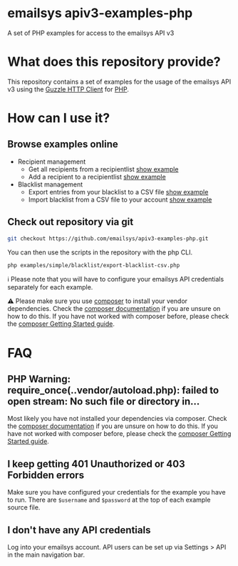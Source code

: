 emailsys apiv3-examples-php
===========================
A set of PHP examples for access to the emailsys API v3

# What does this repository provide?
This repository contains a set of examples for the usage of the emailsys API v3 using the 
[Guzzle HTTP Client](http://docs.guzzlephp.org/en/stable/) for [PHP](https://secure.php.net).

# How can I use it?

## Browse examples online
- Recipient management
    - Get all recipients from a recipientlist [show example](examples/simple/recipients/get-recipients.php)
    - Add a recipient to a recipientlist [show example](examples/simple/recipients/add-recipient.php)
- Blacklist management
    - Export entries from your blacklist to a CSV file [show example](examples/simple/blacklist/export-blacklist-csv.php)
    - Import blacklist from a CSV file to your account [show example](examples/simple/blacklist/import-blacklist-csv.php)
    
## Check out repository via git
```bash
git checkout https://github.com/emailsys/apiv3-examples-php.git
```
You can then use the scripts in the repository with the php CLI.
```bash
php examples/simple/blacklist/export-blacklist-csv.php
``` 
:information_source: Please note that you will have to configure your emailsys API credentials separately for each 
example.

:warning: Please make sure you use [composer](https://getcomposer.org) to install your vendor dependencies. Check the
[composer documentation](https://getcomposer.org/doc/01-basic-usage.md#installing-dependencies) if you are unsure on 
how to do this. If you have not worked with composer before, please check the 
[composer Getting Started guide](https://getcomposer.org/doc/00-intro.md).

# FAQ

## PHP Warning: require_once(..vendor/autoload.php): failed to open stream: No such file or directory in...
Most likely you have not installed your dependencies via composer. Check the 
[composer documentation](https://getcomposer.org/doc/01-basic-usage.md#installing-dependencies) if you are unsure on 
how to do this. If you have not worked with composer before, please check the 
[composer Getting Started guide](https://getcomposer.org/doc/00-intro.md).

## I keep getting 401 Unauthorized or 403 Forbidden errors
Make sure you have configured your credentials for the example you have to run. There are ```$username``` and 
```$password``` at the top of each example source file.

## I don't have any API credentials
Log into your emailsys account. API users can be set up via Settings > API in the main navigation bar.
